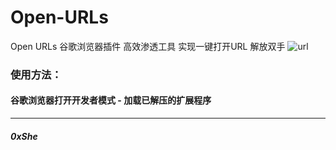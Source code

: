 # Open-URLs
Open URLs 谷歌浏览器插件 高效渗透工具 实现一键打开URL 解放双手
![url](https://user-images.githubusercontent.com/89628734/229961293-c0cf090c-0e3d-4d19-aeb7-4943f57fb78c.png)

### 使用方法：
#### 谷歌浏览器打开开发者模式 - 加载已解压的扩展程序 

-------------------
##### 0xShe
